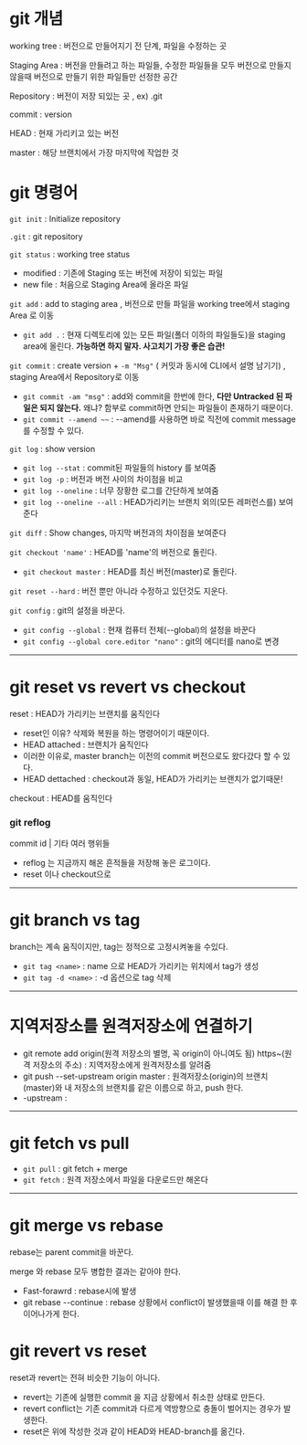# git 개념

working tree : 버전으로 만들어지기 전 단계, 파일을 수정하는 곳

Staging Area : 버전을 만들려고 하는 파일들, 수정한 파일들을 모두 버전으로 만들지 않을때 버전으로 만들기 위한 파일들만 선정한 공간

Repository : 버전이 저장 되있는 곳 , ex) .git

commit : version

HEAD : 현재 가리키고 있는 버전

master : 해당 브랜치에서 가장 마지막에 작업한 것

# git 명령어

`git init` : Initialize repository

`.git` : git repository

`git status` :  working tree status 
  *  modified : 기존에 Staging 또는 버전에 저장이 되있는 파일
  *  new file : 처음으로 Staging Area에 올라온 파일

`git add` : add to staging area , 버전으로 만들 파일을 working tree에서 staging Area 로 이동
  *  `git add .` : 현재 디렉토리에 있는 모든 파일(폴더 이하의 파일들도)을 staging area에 올린다. **가능하면 하지 말자. 사고치기 가장 좋은 습관!**


`git commit` : create version + `-m "Msg"` ( 커밋과 동시에 CLI에서 설명 남기기) , staging Area에서 Repository로 이동
  *  `git commit -am "msg"` : add와 commit을 한번에 한다, **다만 Untracked 된 파일은 되지 않는다.** 왜냐? 함부로 commit하면 안되는 파일들이 존재하기 때문이다.
  *  `git commit --amend ~~` : --amend를 사용하면 바로 직전에 commit message를 수정할 수 있다.
 
`git log` : show version

  * `git log --stat` : commit된 파일들의 history 를 보여줌
  * `git log -p` : 버전과 버전 사이의 차이점을 비교
  * `git log --oneline` : 너무 장황한 로그를 간단하게 보여줌
   * `git log --oneline --all` : HEAD가리키는 브랜치 외의(모든 레퍼런스를) 보여준다

`git diff` : Show changes, 마지막 버전과의 차이점을 보여준다

`git checkout 'name'` : HEAD를 'name'의 버전으로 돌린다.
  * `git checkout master` : HEAD를 최신 버전(master)로 돌린다.

`git reset --hard` : 버전 뿐만 아니라 수정하고 있던것도 지운다.


`git config` : git의 설정을 바꾼다.
  * `git config --global` : 현재 컴퓨터 전체(--global)의 설정을 바꾼다
   * `git config --global core.editor "nano"` : git의 에디터를 nano로 변경 

---

# git reset vs revert vs checkout

reset : HEAD가 가리키는 브랜치를 움직인다
* reset인 이유? 삭제와 복원을 하는 명령어이기 때문이다.
* HEAD attached : 브랜치가 움직인다
 * 이러한 이유로, master branch는 이전의 commit 버전으로도 왔다갔다 할 수 있다.
* HEAD dettached : checkout과 동일, HEAD가 가리키는 브랜치가 없기때문!

checkout : HEAD를 움직인다

### git reflog
commit id | 기타 여러 행위들
* reflog 는 지금까지 해온 흔적들을 저장해 놓은 로그이다.
* reset 이나 checkout으로 

---
# git branch vs tag

branch는 계속 움직이지만, tag는 정적으로 고정시켜놓을 수있다.

* `git tag <name>` : name 으로 HEAD가 가리키는 위치에서 tag가 생성
 * `git tag -d <name>` : -d 옵션으로 tag 삭제

---
# 지역저장소를 원격저장소에 연결하기

* git remote add origin(원격 저장소의 별명, 꼭 origin이 아니여도 됨) https~(원격 저장소의 주소) : 지역저장소에게 원격저장소를 알려줌
* git push --set-upstream origin master : 원격저장소(origin)의 브랜치(master)와 내 저장소의 브랜치를 같은 이름으로 하고, push 한다.
 * -upstream : 

---
# git fetch vs pull
* `git pull` : git fetch + merge
* `git fetch` : 원격 저장소에서 파일을 다운로드만 해온다

---
# git merge vs rebase

rebase는 parent commit을 바꾼다. 

merge 와 rebase 모두 병합한 결과는 같아야 한다.

* Fast-forawrd : rebase시에 발생
* git rebase --continue : rebase 상황에서 conflict이 발생했을때 이를 해결 한 후 이어나가게 한다.

# git revert vs reset

reset과 revert는 전혀 비슷한 기능이 아니다.
* revert는 기존에 실행한 commit 을 지금 상황에서 취소한 상태로 만든다.
 * revert conflict는 기존 commit과 다르게 역방향으로 충돌이 벌어지는 경우가 발생한다.
* reset은 위에 작성한 것과 같이 HEAD와 HEAD-branch를 옮긴다.
